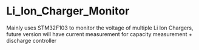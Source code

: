 # Li_Ion_Charger_Monitor
Mainly uses STM32F103 to monitor the voltage of multiple Li Ion Chargers, future version will have current measurement for capacity measurement + discharge controller
